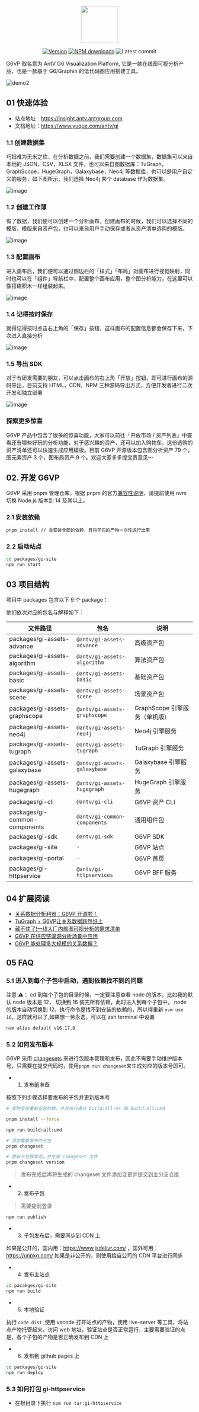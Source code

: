 <p align="center">
  <a href="https://insight.antv.antgroup.com">
    <img width="100" src="https://mdn.alipayobjects.com/huamei_qa8qxu/afts/img/A*JWHaT5RS95YAAAAAAAAAAAAADmJ7AQ/original">
  </a>
</p>

<div align="center">
  
[![Version](https://badgen.net/npm/v/@antv/gi-sdk)](https://www.npmjs.com/@antv/gi-sdk)
[![NPM downloads](http://img.shields.io/npm/dm/@antv/gi-sdk.svg)](http://npmjs.com/@antv/gi-sdk)
![Latest commit](https://badgen.net/github/last-commit/antvis/graphinsight)
  
</div>

G6VP 取名意为 AntV G6 Visualization Platform, 它是一款在线图可视分析产品，也是一款基于 G6/Graphin 的低代码图应用搭建工具。

![demo2](https://github.com/antvis/G6VP/assets/10703060/40560cd2-3fea-41f8-888b-5abc1eb09b66)


## 01 快速体验

- 站点地址：https://insight.antv.antgroup.com
- 文档地址：https://www.yuque.com/antv/gi

### 1.1 创建数据集

巧妇难为无米之炊，在分析数据之前，我们需要创建一个数据集，数据集可以来自本地的 JSON，CSV，XLSX 文件，也可以来自图数据库：TuGraph，GraphScope，HugeGraph，Galaxybase，Neo4j 等数据库，也可以是用户自定义的服务，如下图所示，我们选择 Neo4j 某个 database 作为数据集。

![image](https://github.com/antvis/G6VP/assets/10703060/85667759-70b2-4166-8181-47cb9e9fa3a3)

### 1.2 创建工作薄

有了数据，我们便可以创建一个分析画布，创建画布的时候，我们可以选择不同的模版，模版来自资产包，也可以来自用户手动保存或者从资产清单选购的模版。

![image](https://github.com/antvis/G6VP/assets/10703060/91d44a3e-873c-48e6-9a82-3576677d73a8)

### 1.3 配置画布

进入画布后，我们便可以通过侧边栏的「样式」「布局」对画布进行视觉映射，同时也可以在「组件」导航栏中，配置整个画布应用，整个图分析能力，在这里可以像搭建积木一样组装起来。

![image](https://github.com/antvis/G6VP/assets/10703060/a1069da9-3034-4580-a3fc-c3d824445d4a)

### 1.4 记得按时保存

就得记得按时点击右上角的「保存」按钮，这样画布的配置信息都会保存下来，下次进入直接分析

![image](https://github.com/antvis/G6VP/assets/10703060/11779885-5e43-4c37-81c4-54f152d9ebbe)

### 1.5 导出 SDK

对于有研发需要的朋友，可以点击画布的右上角「开放」按钮，即可进行画布的源码导出，目前支持 HTML，CDN，NPM 三种源码导出方式，方便开发者进行二次开发和独立部署

![image](https://github.com/antvis/G6VP/assets/10703060/557a3555-60f6-432f-a898-073bfe478983)

### 探索更多惊喜

G6VP 产品中包含了很多的惊喜功能，大家可以前往「开放市场 / 资产列表」中查看还有哪些好玩的分析功能，对于感兴趣的资产，还可以加入购物车，这份选购的资产清单还可以快速生成应用模版。目前 G6VP 开源版本包含图分析资产 79 个，图元素资产 3 个，图布局资产 9 个。欢迎大家多多提宝贵意见～


## 02. 开发 G6VP

G6VP 采用 pnpm 管理仓库，根据 pnpm 的官方[兼容性说明](https://pnpm.io/installation#compatibility)，请提前使用 nvm 切换 Node.js 版本到 14 及其以上。

### 2.1 安装依赖

```bash
pnpm install // 会安装全部的依赖，且将子包的产物一次性运行出来
```

### 2.2 启动站点

```bash
cd packages/gi-site
npm run start 
```

## 03 项目结构

项目中 packages 包含以下 9 个 package：

他们依次对应的包名与解释如下：

| 文件路径                      | 包名                         | 说明                          |
| ----------------------------- | ---------------------------- | ----------------------------- |
| packages/gi-assets-advance    | `@antv/gi-assets-advance`    | 高级资产包                    |
| packages/gi-assets-algorithm  | `@antv/gi-assets-algorithm`  | 算法资产包                    |
| packages/gi-assets-basic      | `@antv/gi-assets-basic`      | 基础资产包                    |
| packages/gi-assets-scene      | `@antv/gi-assets-scene`      | 场景资产包                    |
| packages/gi-assets-graphscope | `@antv/gi-assets-graphscope` | GraphScope 引擎服务（单机版） |
| packages/gi-assets-neo4j      | `@antv/gi-assets-neo4j`      | Neo4j 引擎服务                |
| packages/gi-assets-tugraph    | `@antv/gi-assets-tugraph`    | TuGraph 引擎服务              |
| packages/gi-assets-galaxybase | `@antv/gi-assets-galaxybase` | Galaxybase 引擎服务           |
| packages/gi-assets-hugegraph  | `@antv/gi-assets-hugegraph`  | HugeGraph 引擎服务            |
| packages/gi-cli               | `@antv/gi-cli`               | G6VP 资产 CLI                 |
| packages/gi-common-components | `@antv/gi-common-components` | 通用组件包                    |
| packages/gi-sdk               | `@antv/gi-sdk`               | G6VP SDK                      |
| packages/gi-site              | `-`                          | G6VP 站点                     |
| packages/gi-portal            | `-`                          | G6VP 首页                     |
| packages/gi-httpservice       | `@antv/gi-httpservices`      | G6VP BFF 服务                 |


## 04 扩展阅读
- [关系数据分析利器：G6VP 开源啦！](https://www.yuque.com/antv/blog/hvyi6wtaqsgug2a6)
- [TuGraph + G6VP让关系数据跃然纸上](https://www.bilibili.com/video/BV1Vv4y1V7tH)
- [藏不住了!一线大厂内部图可视分析的需求清单](https://www.yuque.com/antv/gi/hzbk0g)
- [G6VP 在供应链漏洞分析场景中应用](https://www.yuque.com/antv/gi/nxv0yx)
- [G6VP 能处理多大规模的关系数据？](https://www.yuque.com/antv/gi/geyqyr)


## 05 FAQ

### 5.1 进入到每个子包中启动，遇到依赖找不到的问题

注意 ⚠️： cd 到每个子包的目录时候，一定要注意查看 node 的版本，比如我的默认 node 版本是 12， 切换到 16 装完所有依赖，此时进入到每个子包中， node 的版本自动切换到 12，执行命令是找不到安装的依赖的，所以得重新 `nvm use 16`，这样就可以了,如果想一劳永逸，可以在 zsh terminal 中设置

```bash
nvm alias default v16.17.0
```

### 5.2 如何发布版本

G6VP 采用 [changesets](https://pnpm.io/using-changesets) 来进行包版本管理和发布，因此不需要手动维护版本号，只需要在提交代码时，使用`pnpm run changeset`来生成对应的版本号即可。

- 1. 发布前准备

按照下列步骤选择要发布的子包并更新版本号

```bash
# 本地全部重新安装依赖，并且执行通过 build:all:es 和 build:all:umd

pnpm install --force

npm run build:all:umd

# 添加需要发布的子包
pnpm changeset

# 更新子包版本号，并生成 changeset 文件
pnpm changeset version
```

> 发布完成后再将生成的 changeset 文件添加变更并提交到主分支仓库

- 2. 发布子包

> 需要提前登录

```bash
npm run publish
```

- 3. 子包发布后，需要同步到 CDN 上

如果是公开的，国内用：https://www.jsdelivr.com/ ，国外可用：https://unpkg.com/
如果是非公开的，则使用给自公司的 CDN 平台进行同步

- 4. 发布主站点

```bash
cd pacakges/gi-site
npm run build
```

- 5. 本地验证

执行 `code dist` ,使用 vscode 打开站点的产物，使用 live-server 等工具，将站点产物托管起来。访问 web 地址，验证站点是否正常运行，主要需要验证的点是，各个子包的产物是否正确发布到 CDN 上

- 6. 发布到 github pages 上

```bash
cd packages/gi-site
npm run deploy
```

### 5.3 如何打包 gi-httpservice

- 在根目录下执行 `npm run tar:gi-httpservice`
